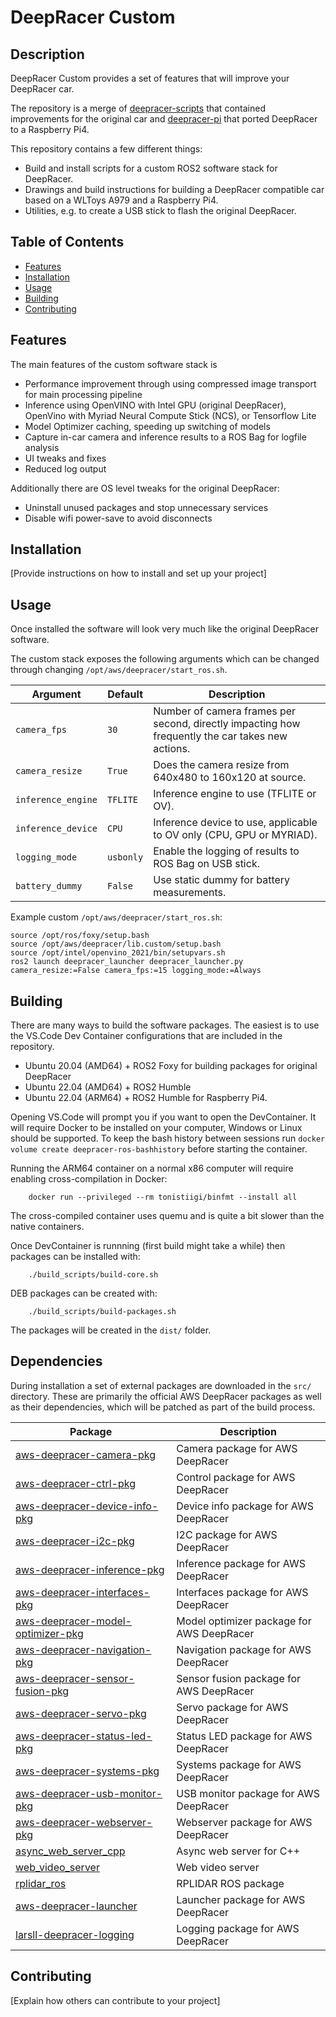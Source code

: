 # DeepRacer Custom

## Description

DeepRacer Custom provides a set of features that will improve your DeepRacer car.

The repository is a merge of [deepracer-scripts](https://github.com/davidfsmith/deepracer-scripts) that contained improvements for the original car and [deepracer-pi](https://github.com/larsll/deepracer-pi) that ported DeepRacer to a Raspberry Pi4.

This repository contains a few different things:
 - Build and install scripts for a custom ROS2 software stack for DeepRacer.
 - Drawings and build instructions for building a DeepRacer compatible car based on a WLToys A979 and a Raspberry Pi4.
 - Utilities, e.g. to create a USB stick to flash the original DeepRacer.

## Table of Contents

- [Features](#features)
- [Installation](#installation)
- [Usage](#usage)
- [Building](#building)
- [Contributing](#contributing)

## Features

The main features of the custom software stack is
- Performance improvement through using compressed image transport for main processing pipeline
- Inference using OpenVINO with Intel GPU (original DeepRacer), OpenVino with Myriad Neural Compute Stick (NCS), or Tensorflow Lite
- Model Optimizer caching, speeding up switching of models
- Capture in-car camera and inference results to a ROS Bag for logfile analysis
- UI tweaks and fixes
- Reduced log output

Additionally there are OS level tweaks for the original DeepRacer:
 - Uninstall unused packages and stop unnecessary services
 - Disable wifi power-save to avoid disconnects

## Installation

[Provide instructions on how to install and set up your project]

## Usage

Once installed the software will look very much like the original DeepRacer software.

The custom stack exposes the following arguments which can be changed through changing `/opt/aws/deepracer/start_ros.sh`.

| Argument | Default | Description | 
| -------- | ------- | ----------- |
| `camera_fps` | `30` | Number of camera frames per second, directly impacting how frequently the car takes new actions. |
| `camera_resize` | `True` | Does the camera resize from 640x480 to 160x120 at source. | 
| `inference_engine` | `TFLITE` | Inference engine to use (TFLITE or OV). |
| `inference_device` | `CPU` | Inference device to use, applicable to OV only (CPU, GPU or MYRIAD). |
| `logging_mode` | `usbonly` | Enable the logging of results to ROS Bag on USB stick. |
| `battery_dummy` | `False` | Use static dummy for battery measurements. |

Example custom `/opt/aws/deepracer/start_ros.sh`:
    
    source /opt/ros/foxy/setup.bash
    source /opt/aws/deepracer/lib.custom/setup.bash
    source /opt/intel/openvino_2021/bin/setupvars.sh
    ros2 launch deepracer_launcher deepracer_launcher.py camera_resize:=False camera_fps:=15 logging_mode:=Always

## Building

There are many ways to build the software packages. The easiest is to use the VS.Code Dev Container configurations that are included in the repository. 

- Ubuntu 20.04 (AMD64) + ROS2 Foxy for building packages for original DeepRacer
- Ubuntu 22.04 (AMD64) + ROS2 Humble
- Ubuntu 22.04 (ARM64) + ROS2 Humble for Raspberry Pi4.

Opening VS.Code will prompt you if you want to open the DevContainer. It will require Docker to be installed on your computer, Windows or Linux should be supported. To keep the bash history between sessions run `docker volume create deepracer-ros-bashhistory` before starting the container.

Running the ARM64 container on a normal x86 computer will require enabling cross-compilation in Docker:

        docker run --privileged --rm tonistiigi/binfmt --install all

The cross-compiled container uses quemu and is quite a bit slower than the native containers.

Once DevContainer is runnning (first build might take a while) then packages can be installed with:

        ./build_scripts/build-core.sh

DEB packages can be created with:

        ./build_scripts/build-packages.sh

The packages will be created in the `dist/` folder.

## Dependencies

During installation a set of external packages are downloaded in the `src/` directory. These are primarily the official AWS DeepRacer packages as well as their dependencies, which will be patched as part of the build process.

| Package | Description |
|---------|-------------|
| [aws-deepracer-camera-pkg](https://github.com/aws-deepracer/aws-deepracer-camera-pkg.git) | Camera package for AWS DeepRacer |
| [aws-deepracer-ctrl-pkg](https://github.com/aws-deepracer/aws-deepracer-ctrl-pkg.git) | Control package for AWS DeepRacer |
| [aws-deepracer-device-info-pkg](https://github.com/aws-deepracer/aws-deepracer-device-info-pkg.git) | Device info package for AWS DeepRacer |
| [aws-deepracer-i2c-pkg](https://github.com/aws-deepracer/aws-deepracer-i2c-pkg.git) | I2C package for AWS DeepRacer |
| [aws-deepracer-inference-pkg](https://github.com/aws-deepracer/aws-deepracer-inference-pkg.git) | Inference package for AWS DeepRacer |
| [aws-deepracer-interfaces-pkg](https://github.com/aws-deepracer/aws-deepracer-interfaces-pkg.git) | Interfaces package for AWS DeepRacer |
| [aws-deepracer-model-optimizer-pkg](https://github.com/aws-deepracer/aws-deepracer-model-optimizer-pkg.git) | Model optimizer package for AWS DeepRacer |
| [aws-deepracer-navigation-pkg](https://github.com/aws-deepracer/aws-deepracer-navigation-pkg.git) | Navigation package for AWS DeepRacer |
| [aws-deepracer-sensor-fusion-pkg](https://github.com/aws-deepracer/aws-deepracer-sensor-fusion-pkg.git) | Sensor fusion package for AWS DeepRacer |
| [aws-deepracer-servo-pkg](https://github.com/aws-deepracer/aws-deepracer-servo-pkg.git) | Servo package for AWS DeepRacer |
| [aws-deepracer-status-led-pkg](https://github.com/aws-deepracer/aws-deepracer-status-led-pkg.git) | Status LED package for AWS DeepRacer |
| [aws-deepracer-systems-pkg](https://github.com/aws-deepracer/aws-deepracer-systems-pkg.git) | Systems package for AWS DeepRacer |
| [aws-deepracer-usb-monitor-pkg](https://github.com/aws-deepracer/aws-deepracer-usb-monitor-pkg.git) | USB monitor package for AWS DeepRacer |
| [aws-deepracer-webserver-pkg](https://github.com/aws-deepracer/aws-deepracer-webserver-pkg.git) | Webserver package for AWS DeepRacer |
| [async_web_server_cpp](https://github.com/GT-RAIL/async_web_server_cpp.git) | Async web server for C++ |
| [web_video_server](https://github.com/RobotWebTools/web_video_server.git) | Web video server |
| [rplidar_ros](https://github.com/Slamtec/rplidar_ros.git) | RPLIDAR ROS package |
| [aws-deepracer-launcher](https://github.com/aws-deepracer/aws-deepracer-launcher.git) | Launcher package for AWS DeepRacer |
| [larsll-deepracer-logging](https://github.com/larsll/larsll-deepracer-logging.git) | Logging package for AWS DeepRacer |


## Contributing

[Explain how others can contribute to your project]



